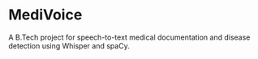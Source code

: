# MediVoice
A B.Tech project for speech-to-text medical documentation and disease detection using Whisper and spaCy.
